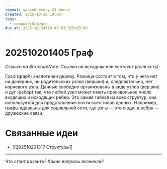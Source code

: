 ```yaml
---
repeat: spaced every 24 hours
created: 2025-10-20 14:05
tags:
  - computerScience
due_at: 2025-10-24T10:45:33.025+03:00
---
```

# 202510201405 Граф

*Ссылка на StructureNote:*
*Ссылка на исходник или контекст (если есть):*

Граф (graph) аналогичен дереву. Разница состоит в том, что у него нет ни дочерних, ни родительских узлов (вершин) и, следовательно, нет корневого узла. Данные свободно организованы в виде узлов (вершин) и дуг (ребер) так, что любой узел может иметь произвольное число входящих и исходящих ребер. Это самая гибкая из всех структур, она используется для представления почти всех типов данных. Например, графы идеальны для социальной сети, где узлы — это люди, а ребра — дружеские связи.

# Связанные идеи

- [[202510201317 Структуры]]

---

*Что стоит развить? Какие вопросы возникли?*
